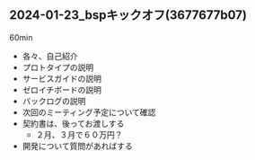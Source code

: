 2024-01-23_bspキックオフ(3677677b07)
---

60min

- 各々、自己紹介
- プロトタイプの説明
- サービスガイドの説明
- ゼロイチボードの説明
- バックログの説明
- 次回のミーティング予定について確認
- 契約書は、後ってお渡しする
  - ２月、３月で６０万円？
- 開発について質問があればする

